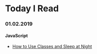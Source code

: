 # Today I Read

### 01.02.2019
#### JavaScript
- [How to Use Classes and Sleep at Night](https://medium.com/@dan_abramov/how-to-use-classes-and-sleep-at-night-9af8de78ccb4)
